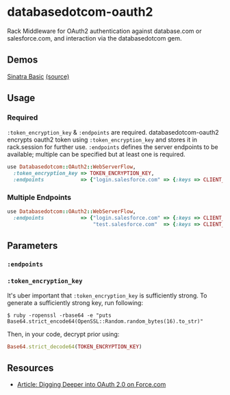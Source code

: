 # databasedotcom-oauth2

Rack Middleware for OAuth2 authentication against database.com or salesforce.com, and interaction via the databasedotcom gem.

## Demos

[Sinatra Basic](https://db-oauth2-sinatra-basic.herokuapp.com) [(source)](https://github.com/richardvanhook/databasedotcom-oauth2-sinatra-basic)

<!---
[Sinatra showing authentication options along with JQuery Mobile](http://databasedotcom-oauth2-sinatra-jqm.herokuapp.com) [(source)](https://github.com/richardvanhook/databasedotcom-oauth2-sinatra-jqm)
-->

## Usage

### Required 

`:token_encryption_key` & `:endpoints` are required.  databasedotcom-oauth2 encrypts oauth2 token using `:token_encryption_key` and stores it in rack.session for further use.  `:endpoints` defines the server endpoints to be available; multiple can be specified but at least one is required.  

```ruby
use Databasedotcom::OAuth2::WebServerFlow, 
  :token_encryption_key => TOKEN_ENCRYPTION_KEY,
  :endpoints            => {"login.salesforce.com" => {:keys => CLIENT_ID, :secret => CLIENT_SECRET}}
```

### Multiple Endpoints 

```ruby
use Databasedotcom::OAuth2::WebServerFlow, 
  :endpoints            => {"login.salesforce.com" => {:keys => CLIENT_ID1, :secret => CLIENT_SECRET1},
                            "test.salesforce.com"  => {:keys => CLIENT_ID2, :secret => CLIENT_SECRET2}}
```
<!---
### Authentication Options
```ruby
use Databasedotcom::OAuth2::WebServerFlow, 
  :scope                => "full",  #default is "id api refresh_token"
  :display              => "touch", #default is "page"
  :immediate            => true     #default is false
  :scope_override       => true,    #default is false
  :display_override     => true,    #default is false
  :immediate_override   => true,    #default is false
```
-->

## Parameters

### `:endpoints`



### `:token_encryption_key`

It's uber important that `:token_encryption_key` is sufficiently strong.  To generate a sufficiently strong key, run following:

    $ ruby -ropenssl -rbase64 -e "puts Base64.strict_encode64(OpenSSL::Random.random_bytes(16).to_str)"

Then, in your code, decrypt prior using:

```ruby
Base64.strict_decode64(TOKEN_ENCRYPTION_KEY)
```

## Resources

* [Article: Digging Deeper into OAuth 2.0 on Force.com](http://wiki.developerforce.com/index.php/Digging_Deeper_into_OAuth_2.0_on_Force.com)